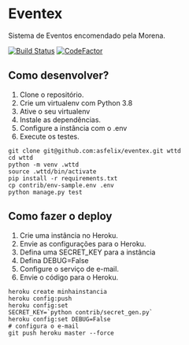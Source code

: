 # Eventex

Sistema de Eventos encomendado pela Morena.

[![Build Status](https://travis-ci.org/asfelix/eventex.svg?branch=master)](https://travis-ci.org/asfelix/eventex)
[![CodeFactor](https://www.codefactor.io/repository/github/asfelix/eventex/badge)](https://www.codefactor.io/repository/github/asfelix/eventex)

## Como desenvolver?

1. Clone o repositório.
2. Crie um virtualenv com Python 3.8
3. Ative o seu virtualenv
4. Instale as dependências.
5. Configure a instância com o .env
6. Execute os testes.

```console
git clone git@github.com:asfelix/eventex.git wttd
cd wttd
python -m venv .wttd
source .wttd/bin/activate
pip install -r requirements.txt
cp contrib/env-sample.env .env
python manage.py test
```

## Como fazer o deploy

1. Crie uma instância no Heroku.
2. Envie as configurações para o Heroku.
3. Defina uma SECRET_KEY para a instância
4. Defina DEBUG=False
5. Configure o serviço de e-mail.
6. Envie o código para o Heroku.

```console
heroku create minhainstancia
heroku config:push
heroku config:set
SECRET_KEY=`python contrib/secret_gen.py`
heroku config:set DEBUG=False
# configura o e-mail
git push heroku master --force
```